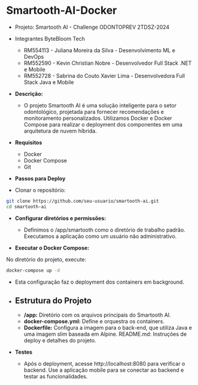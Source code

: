 # Smartooth-AI-Docker

- Projeto: Smartooth AI - Challenge ODONTOPREV 2TDSZ-2024
  
- Integrantes ByteBloom Tech
  - RM554113 - Juliana Moreira da Silva - Desenvolvimento ML e DevOps
  - RM552590 - Kevin Christian Nobre - Desenvolvedor Full Stack .NET e Mobile
  - RM552728 - Sabrina do Couto Xavier Lima - Desenvolvedora Full Stack Java e Mobile

  
- **Descrição:**
  - O projeto Smartooth AI é uma solução inteligente para o setor odontológico, projetada para fornecer recomendações e monitoramento personalizados. Utilizamos Docker e Docker Compose para realizar o deployment dos componentes em uma arquitetura de nuvem híbrida.

- **Requisitos**
  - Docker
  - Docker Compose
  - Git

- **Passos para Deploy**

- Clonar o repositório:

``` bash
git clone https://github.com/seu-usuario/smartooth-ai.git
cd smartooth-ai
```

- **Configurar diretórios e permissões:**

  - Definimos o /app/smartooth como o diretório de trabalho padrão.
Executamos a aplicação como um usuário não administrativo.

- **Executar o Docker Compose:**

No diretório do projeto, execute:
``` bash
docker-compose up -d
```

- Esta configuração faz o deployment dos containers em background.

- ## **Estrutura do Projeto**
  - **/app:** Diretório com os arquivos principais do Smartooth AI.
  - **docker-compose.yml:** Define e orquestra os containers.
  - **Dockerfile:** Configura a imagem para o back-end, que utiliza Java e uma imagem slim baseada em Alpine.
README.md: Instruções de deploy e detalhes do projeto.

- **Testes**
  - Após o deployment, acesse http://localhost:8080 para verificar o backend.
Use a aplicação mobile para se conectar ao backend e testar as funcionalidades.
